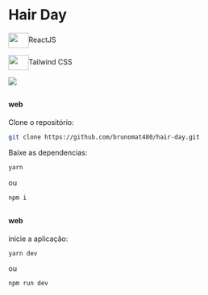 # Hair Day

<div> 
  <p><img align="center" height="30" width="40" src="https://cdn.jsdelivr.net/gh/devicons/devicon/icons/react/react-original.svg" />ReactJS</p>
  <p><img align="center" height="30" width="40" src="https://cdn.jsdelivr.net/gh/devicons/devicon@latest/icons/tailwindcss/tailwindcss-original.svg" />Tailwind CSS</p>    
</div>

<img src="https://github.com/user-attachments/assets/41dc7e09-318f-462f-8b33-95a178b97cf4" />

##

#### web

Clone o repositório:
```bash
git clone https://github.com/brunomat480/hair-day.git
```

Baixe as dependencias:
```bash
yarn
```
ou
```bash
npm i
```
##

#### web
inicie a aplicação:
```bash
yarn dev
```
ou 
```bash
npm run dev
```
